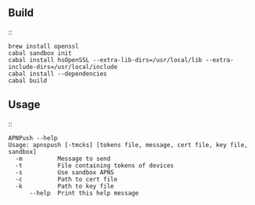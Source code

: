 Build
-----
::

    brew install openssl
    cabal sandbox init
    cabal install hsOpenSSL --extra-lib-dirs=/usr/local/lib --extra-include-dirs=/usr/local/include
    cabal install --dependencies
    cabal build

Usage
-----
::

    APNPush --help
    Usage: apnspush [-tmcks] [tokens file, message, cert file, key file, sandbox]
      -m          Message to send
      -t          File containing tokens of devices
      -s          Use sandbox APNS
      -c          Path to cert file
      -k          Path to key file
          --help  Print this help message
